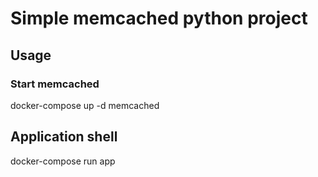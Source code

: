 # Simple memcached python project

## Usage

### Start memcached

docker-compose up -d memcached

## Application shell
docker-compose run app
